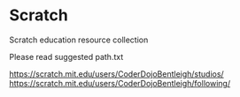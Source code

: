 # Scratch
Scratch education resource collection

Please read suggested path.txt

https://scratch.mit.edu/users/CoderDojoBentleigh/studios/
https://scratch.mit.edu/users/CoderDojoBentleigh/following/

